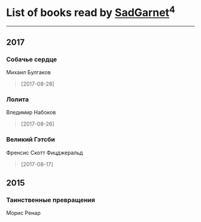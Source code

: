 # List of books read by [SadGarnet](http://vk.com/id169135125)<sup>4</sup>
---

## 2017

### Собачье сердце
Михаил Булгаков
> [2017-08-28] 


### Лолита
Вледимир Набоков
> [2017-08-26] 


### Великий Гэтсби
Френсис Скотт Фицджеральд
> [2017-08-17] 



## 2015

### Таинственные превращения
Морис Ренар



